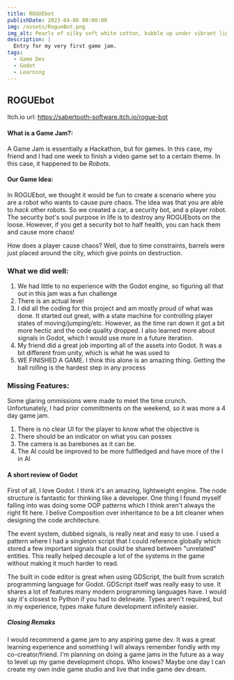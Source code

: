 ```yaml
---
title: ROGUEbot
publishDate: 2023-04-06 00:00:00
img: /assets/RogueBot.png
img_alt: Pearls of silky soft white cotton, bubble up under vibrant lighting
description: |
  Entry for my very first game jam.
tags:
  - Game Dev
  - Godot
  - Learning
---
```



## ROGUEbot

Itch.io url: https://sabertooth-software.itch.io/rogue-bot

#### What is a Game Jam?:

A Game Jam is essentially a Hackathon, but for games. In this case, my friend and I had one week to 
finish a video game set to a certain theme. In this case, it happened to be *Robots*.

#### Our Game Idea:

In ROGUEbot, we thought it would be fun to create a scenario where you are a robot who wants to cause
pure chaos. The idea was that you are able to *hack* other robots. So we created a car, a security bot, and a player robot.
The security bot's soul purpose in life is to destroy any ROGUEbots on the loose. However, if you get a 
security bot to half health, you can hack them and cause more chaos!

How does a player cause chaos? Well, due to time constraints, barrels were just placed around the city, which give points
on destruction.

### What we did well:

1) We had little to no experience with the Godot engine, so figuring all that out in this jam was a fun challenge
2) There is an actual level
3) I did all the coding for this project and am mostly proud of what was done. It started out great, with a state
machine for controlling player states of moving/jumping/etc. However, as the time ran down it got a bit more hectic
and the code quality dropped. I also learned more about signals in Godot, which I would use more in a future iteration.
4) My friend did a great job importing all of the assets into Godot. It was a bit different from unity, which is what he 
was used to
5) WE FINISHED A GAME. I think this alone is an amazing thing. Getting the ball rolling is the hardest step in any process

### Missing Features:

Some glaring ommissions were made to meet the time crunch. Unfortunately, I had prior committments on the weekend,
so it was more a 4 day game jam.

1) There is no clear UI for the player to know what the objective is
2) There should be an indicator on what you can posses
3) The camera is as barebones as it can be.
4) The AI could be improved to be more fullfledged and have more of the I in AI

#### A short review of Godot

First of all, I love Godot. I think it's an amazing, lightweight engine. The node structure is fantastic
for thinking like a developer. One thing I found myself falling into was doing some OOP patterns which I 
think aren't always the right fit here. I belive Composition over inheritance to be a bit cleaner when 
designing the code architecture.

The event system, dubbed signals, is really neat and easy to use. I used a pattern where I had a singleton
script that I could reference globally which stored a few important signals that could be shared between
"unrelated" entities. This really helped decouple a lot of the systems in the game without making it much
harder to read.

The built in code editor is great when using GDScript, the built from scratch programming language for Godot.
GDScript itself was really easy to use. It shares a lot of features many modern programming languages have. I would
say it's closest to Python if you had to delineate. Types aren't required, but in my experience, types make future development
infinitely easier. 

##### Closing Remaks

I would recommend a game jam to any aspiring game dev. It was a great learning experience and something I will always
remember fondly with my co-creator/friend. I'm planning on doing a game jams in the future as a way to level up
my game development chops. Who knows? Maybe one day I can create my own indie game studio and live that indie 
game dev dream.

